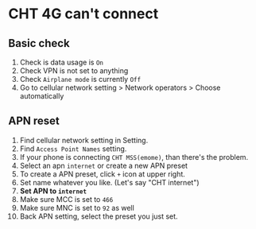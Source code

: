 
# CHT 4G can't connect

## Basic check
1. Check is data usage is `On`
2. Check VPN is not set to anything
3. Check `Airplane mode` is currently `Off`
4. Go to cellular network setting > Network operators > Choose automatically


## APN reset
1. Find cellular network setting in Setting.
2. Find `Access Point Names` setting.
3. If your phone is connecting `CHT MSS(emome)`, than there's the problem.
4. Select an apn `internet` or create a new APN preset
5. To create a APN preset, click `+` icon at upper right.
6. Set name whatever you like. (Let's say "CHT internet")
7. **Set APN to `internet`**
8. Make sure MCC is set to `466`
9. Make sure MNC is set to `92` as well
10. Back APN setting, select the preset you just set.



